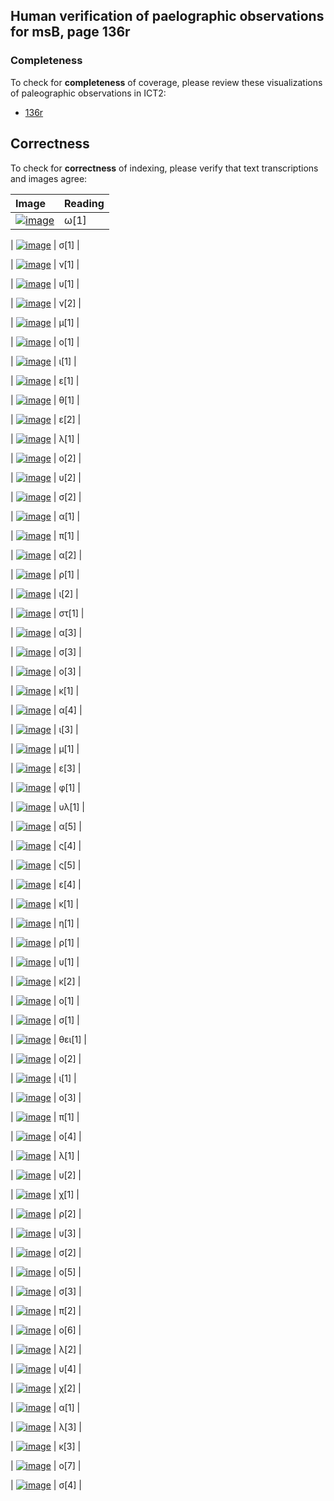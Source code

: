

## Human verification of paelographic observations for msB, page 136r

###  Completeness

To check for **completeness** of coverage, please review these visualizations of paleographic observations in ICT2:

-  [136r](http://www.homermultitext.org/ict2/?urn=urn:cite2:hmt:vbbifolio.v1:vb_135v_136r@0.2163,0.2336,0.01345,0.02415&urn=urn:cite2:hmt:vbbifolio.v1:vb_135v_136r@0.2292,0.2424,0.007922,0.01426&urn=urn:cite2:hmt:vbbifolio.v1:vb_135v_136r@0.2369,0.2421,0.006817,0.01484&urn=urn:cite2:hmt:vbbifolio.v1:vb_135v_136r@0.2447,0.2412,0.004422,0.01338&urn=urn:cite2:hmt:vbbifolio.v1:vb_135v_136r@0.2485,0.2424,0.005895,0.01309&urn=urn:cite2:hmt:vbbifolio.v1:vb_135v_136r@0.2544,0.2415,0.006080,0.01397&urn=urn:cite2:hmt:vbbifolio.v1:vb_135v_136r@0.2612,0.2421,0.004606,0.01135&urn=urn:cite2:hmt:vbbifolio.v1:vb_135v_136r@0.2662,0.2432,0.003685,0.009892&urn=urn:cite2:hmt:vbbifolio.v1:vb_135v_136r@0.2697,0.2392,0.006264,0.01629&urn=urn:cite2:hmt:vbbifolio.v1:vb_135v_136r@0.2749,0.2368,0.005343,0.01542&urn=urn:cite2:hmt:vbbifolio.v1:vb_135v_136r@0.2791,0.2389,0.005895,0.01600&urn=urn:cite2:hmt:vbbifolio.v1:vb_135v_136r@0.2833,0.2403,0.008106,0.01426&urn=urn:cite2:hmt:vbbifolio.v1:vb_135v_136r@0.2891,0.2418,0.005343,0.01251&urn=urn:cite2:hmt:vbbifolio.v1:vb_135v_136r@0.2942,0.2418,0.004422,0.01135&urn=urn:cite2:hmt:vbbifolio.v1:vb_135v_136r@0.2979,0.2424,0.005711,0.01018&urn=urn:cite2:hmt:vbbifolio.v1:vb_135v_136r@0.3036,0.2412,0.009211,0.01164&urn=urn:cite2:hmt:vbbifolio.v1:vb_135v_136r@0.3141,0.2424,0.008659,0.01077&urn=urn:cite2:hmt:vbbifolio.v1:vb_135v_136r@0.3207,0.2415,0.006632,0.01164&urn=urn:cite2:hmt:vbbifolio.v1:vb_135v_136r@0.3277,0.2432,0.004237,0.01280&urn=urn:cite2:hmt:vbbifolio.v1:vb_135v_136r@0.3316,0.2415,0.004606,0.01426&urn=urn:cite2:hmt:vbbifolio.v1:vb_135v_136r@0.3353,0.2427,0.007922,0.01135&urn=urn:cite2:hmt:vbbifolio.v1:vb_135v_136r@0.3429,0.2432,0.005158,0.009310&urn=urn:cite2:hmt:vbbifolio.v1:vb_135v_136r@0.3486,0.2429,0.005158,0.01018&urn=urn:cite2:hmt:vbbifolio.v1:vb_135v_136r@0.3539,0.2427,0.004606,0.01106&urn=urn:cite2:hmt:vbbifolio.v1:vb_135v_136r@0.3581,0.2269,0.008290,0.03113&urn=urn:cite2:hmt:vbbifolio.v1:vb_135v_136r@0.3653,0.2415,0.005895,0.01106&urn=urn:cite2:hmt:vbbifolio.v1:vb_135v_136r@0.3714,0.2421,0.004237,0.009601&urn=urn:cite2:hmt:vbbifolio.v1:vb_135v_136r@0.3751,0.2427,0.006448,0.01251&urn=urn:cite2:hmt:vbbifolio.v1:vb_135v_136r@0.3815,0.2403,0.006817,0.01077&urn=urn:cite2:hmt:vbbifolio.v1:vb_135v_136r@0.3891,0.2395,0.007553,0.01746&urn=urn:cite2:hmt:vbbifolio.v1:vb_135v_136r@0.3963,0.2400,0.007369,0.01833&urn=urn:cite2:hmt:vbbifolio.v1:vb_135v_136r@0.4025,0.2406,0.006264,0.01338&urn=urn:cite2:hmt:vbbifolio.v1:vb_135v_136r@0.4090,0.2406,0.005343,0.01426&urn=urn:cite2:hmt:vbbifolio.v1:vb_135v_136r@0.4132,0.2397,0.006632,0.01426&urn=urn:cite2:hmt:vbbifolio.v1:vb_135v_136r@0.4186,0.2383,0.005527,0.01338&urn=urn:cite2:hmt:vbbifolio.v1:vb_135v_136r@0.5146,0.2267,0.01050,0.01949&urn=urn:cite2:hmt:vbbifolio.v1:vb_135v_136r@0.5232,0.2252,0.008659,0.01804&urn=urn:cite2:hmt:vbbifolio.v1:vb_135v_136r@0.5300,0.2316,0.006817,0.01629&urn=urn:cite2:hmt:vbbifolio.v1:vb_135v_136r@0.5370,0.2293,0.007185,0.01571&urn=urn:cite2:hmt:vbbifolio.v1:vb_135v_136r@0.5429,0.2284,0.005343,0.01571&urn=urn:cite2:hmt:vbbifolio.v1:vb_135v_136r@0.5477,0.2319,0.005343,0.01047&urn=urn:cite2:hmt:vbbifolio.v1:vb_135v_136r@0.5520,0.2319,0.008475,0.01047&urn=urn:cite2:hmt:vbbifolio.v1:vb_135v_136r@0.5606,0.2272,0.01216,0.02095&urn=urn:cite2:hmt:vbbifolio.v1:vb_135v_136r@0.5704,0.2325,0.005527,0.01135&urn=urn:cite2:hmt:vbbifolio.v1:vb_135v_136r@0.5752,0.2316,0.003685,0.01106&urn=urn:cite2:hmt:vbbifolio.v1:vb_135v_136r@0.5781,0.2313,0.007001,0.01338&urn=urn:cite2:hmt:vbbifolio.v1:vb_135v_136r@0.5884,0.2307,0.009027,0.01164&urn=urn:cite2:hmt:vbbifolio.v1:vb_135v_136r@0.5962,0.2301,0.004790,0.01484&urn=urn:cite2:hmt:vbbifolio.v1:vb_135v_136r@0.6008,0.2287,0.008290,0.01629&urn=urn:cite2:hmt:vbbifolio.v1:vb_135v_136r@0.6070,0.2299,0.008659,0.01367&urn=urn:cite2:hmt:vbbifolio.v1:vb_135v_136r@0.6131,0.2313,0.006264,0.01455&urn=urn:cite2:hmt:vbbifolio.v1:vb_135v_136r@0.6179,0.2307,0.006264,0.01629&urn=urn:cite2:hmt:vbbifolio.v1:vb_135v_136r@0.6231,0.2307,0.007185,0.01077&urn=urn:cite2:hmt:vbbifolio.v1:vb_135v_136r@0.6291,0.2301,0.004606,0.01193&urn=urn:cite2:hmt:vbbifolio.v1:vb_135v_136r@0.6334,0.2307,0.004422,0.01077&urn=urn:cite2:hmt:vbbifolio.v1:vb_135v_136r@0.6365,0.2301,0.007553,0.01164&urn=urn:cite2:hmt:vbbifolio.v1:vb_135v_136r@0.6466,0.2293,0.007738,0.01338&urn=urn:cite2:hmt:vbbifolio.v1:vb_135v_136r@0.6538,0.2310,0.007001,0.01135&urn=urn:cite2:hmt:vbbifolio.v1:vb_135v_136r@0.6583,0.2269,0.01032,0.01658&urn=urn:cite2:hmt:vbbifolio.v1:vb_135v_136r@0.6675,0.2299,0.009948,0.01367&urn=urn:cite2:hmt:vbbifolio.v1:vb_135v_136r@0.6734,0.2293,0.009580,0.01629&urn=urn:cite2:hmt:vbbifolio.v1:vb_135v_136r@0.6791,0.2284,0.006632,0.01047&urn=urn:cite2:hmt:vbbifolio.v1:vb_135v_136r@0.6842,0.2272,0.007738,0.01891&urn=urn:cite2:hmt:vbbifolio.v1:vb_135v_136r@0.6899,0.2229,0.008843,0.01658&urn=urn:cite2:hmt:vbbifolio.v1:vb_135v_136r@0.6975,0.2284,0.006817,0.01251&urn=urn:cite2:hmt:vbbifolio.v1:vb_135v_136r@0.7034,0.2281,0.009396,0.01193)

## Correctness

To check for **correctness** of indexing, please verify that text transcriptions and images agree:

| Image     | Reading     |
| :------------- | :------------- |
| [![image](http://www.homermultitext.org/iipsrv?OBJ=IIP,1.0&FIF=/project/homer/pyramidal/deepzoom/hmt/vbbifolio/v1/vb_135v_136r.tif&RGN=0.2163,0.2336,0.01345,0.02415&WID=100&CVT=JPEG)](http://www.homermultitext.org/ict2/?urn=urn:cite2:hmt:vbbifolio.v1:vb_135v_136r@0.2163,0.2336,0.01345,0.02415) | ω[1] | 

| [![image](http://www.homermultitext.org/iipsrv?OBJ=IIP,1.0&FIF=/project/homer/pyramidal/deepzoom/hmt/vbbifolio/v1/vb_135v_136r.tif&RGN=0.2292,0.2424,0.007922,0.01426&WID=100&CVT=JPEG)](http://www.homermultitext.org/ict2/?urn=urn:cite2:hmt:vbbifolio.v1:vb_135v_136r@0.2292,0.2424,0.007922,0.01426) | σ[1] | 

| [![image](http://www.homermultitext.org/iipsrv?OBJ=IIP,1.0&FIF=/project/homer/pyramidal/deepzoom/hmt/vbbifolio/v1/vb_135v_136r.tif&RGN=0.2369,0.2421,0.006817,0.01484&WID=100&CVT=JPEG)](http://www.homermultitext.org/ict2/?urn=urn:cite2:hmt:vbbifolio.v1:vb_135v_136r@0.2369,0.2421,0.006817,0.01484) | ν[1] | 

| [![image](http://www.homermultitext.org/iipsrv?OBJ=IIP,1.0&FIF=/project/homer/pyramidal/deepzoom/hmt/vbbifolio/v1/vb_135v_136r.tif&RGN=0.2447,0.2412,0.004422,0.01338&WID=100&CVT=JPEG)](http://www.homermultitext.org/ict2/?urn=urn:cite2:hmt:vbbifolio.v1:vb_135v_136r@0.2447,0.2412,0.004422,0.01338) | υ[1] | 

| [![image](http://www.homermultitext.org/iipsrv?OBJ=IIP,1.0&FIF=/project/homer/pyramidal/deepzoom/hmt/vbbifolio/v1/vb_135v_136r.tif&RGN=0.2485,0.2424,0.005895,0.01309&WID=100&CVT=JPEG)](http://www.homermultitext.org/ict2/?urn=urn:cite2:hmt:vbbifolio.v1:vb_135v_136r@0.2485,0.2424,0.005895,0.01309) | ν[2] | 

| [![image](http://www.homermultitext.org/iipsrv?OBJ=IIP,1.0&FIF=/project/homer/pyramidal/deepzoom/hmt/vbbifolio/v1/vb_135v_136r.tif&RGN=0.2544,0.2415,0.006080,0.01397&WID=100&CVT=JPEG)](http://www.homermultitext.org/ict2/?urn=urn:cite2:hmt:vbbifolio.v1:vb_135v_136r@0.2544,0.2415,0.006080,0.01397) | μ[1] | 

| [![image](http://www.homermultitext.org/iipsrv?OBJ=IIP,1.0&FIF=/project/homer/pyramidal/deepzoom/hmt/vbbifolio/v1/vb_135v_136r.tif&RGN=0.2612,0.2421,0.004606,0.01135&WID=100&CVT=JPEG)](http://www.homermultitext.org/ict2/?urn=urn:cite2:hmt:vbbifolio.v1:vb_135v_136r@0.2612,0.2421,0.004606,0.01135) | ο[1] | 

| [![image](http://www.homermultitext.org/iipsrv?OBJ=IIP,1.0&FIF=/project/homer/pyramidal/deepzoom/hmt/vbbifolio/v1/vb_135v_136r.tif&RGN=0.2662,0.2432,0.003685,0.009892&WID=100&CVT=JPEG)](http://www.homermultitext.org/ict2/?urn=urn:cite2:hmt:vbbifolio.v1:vb_135v_136r@0.2662,0.2432,0.003685,0.009892) | ι[1] | 

| [![image](http://www.homermultitext.org/iipsrv?OBJ=IIP,1.0&FIF=/project/homer/pyramidal/deepzoom/hmt/vbbifolio/v1/vb_135v_136r.tif&RGN=0.2697,0.2392,0.006264,0.01629&WID=100&CVT=JPEG)](http://www.homermultitext.org/ict2/?urn=urn:cite2:hmt:vbbifolio.v1:vb_135v_136r@0.2697,0.2392,0.006264,0.01629) | ε[1] | 

| [![image](http://www.homermultitext.org/iipsrv?OBJ=IIP,1.0&FIF=/project/homer/pyramidal/deepzoom/hmt/vbbifolio/v1/vb_135v_136r.tif&RGN=0.2749,0.2368,0.005343,0.01542&WID=100&CVT=JPEG)](http://www.homermultitext.org/ict2/?urn=urn:cite2:hmt:vbbifolio.v1:vb_135v_136r@0.2749,0.2368,0.005343,0.01542) | θ[1] | 

| [![image](http://www.homermultitext.org/iipsrv?OBJ=IIP,1.0&FIF=/project/homer/pyramidal/deepzoom/hmt/vbbifolio/v1/vb_135v_136r.tif&RGN=0.2791,0.2389,0.005895,0.01600&WID=100&CVT=JPEG)](http://www.homermultitext.org/ict2/?urn=urn:cite2:hmt:vbbifolio.v1:vb_135v_136r@0.2791,0.2389,0.005895,0.01600) | ε[2] | 

| [![image](http://www.homermultitext.org/iipsrv?OBJ=IIP,1.0&FIF=/project/homer/pyramidal/deepzoom/hmt/vbbifolio/v1/vb_135v_136r.tif&RGN=0.2833,0.2403,0.008106,0.01426&WID=100&CVT=JPEG)](http://www.homermultitext.org/ict2/?urn=urn:cite2:hmt:vbbifolio.v1:vb_135v_136r@0.2833,0.2403,0.008106,0.01426) | λ[1] | 

| [![image](http://www.homermultitext.org/iipsrv?OBJ=IIP,1.0&FIF=/project/homer/pyramidal/deepzoom/hmt/vbbifolio/v1/vb_135v_136r.tif&RGN=0.2891,0.2418,0.005343,0.01251&WID=100&CVT=JPEG)](http://www.homermultitext.org/ict2/?urn=urn:cite2:hmt:vbbifolio.v1:vb_135v_136r@0.2891,0.2418,0.005343,0.01251) | ο[2] | 

| [![image](http://www.homermultitext.org/iipsrv?OBJ=IIP,1.0&FIF=/project/homer/pyramidal/deepzoom/hmt/vbbifolio/v1/vb_135v_136r.tif&RGN=0.2942,0.2418,0.004422,0.01135&WID=100&CVT=JPEG)](http://www.homermultitext.org/ict2/?urn=urn:cite2:hmt:vbbifolio.v1:vb_135v_136r@0.2942,0.2418,0.004422,0.01135) | υ[2] | 

| [![image](http://www.homermultitext.org/iipsrv?OBJ=IIP,1.0&FIF=/project/homer/pyramidal/deepzoom/hmt/vbbifolio/v1/vb_135v_136r.tif&RGN=0.2979,0.2424,0.005711,0.01018&WID=100&CVT=JPEG)](http://www.homermultitext.org/ict2/?urn=urn:cite2:hmt:vbbifolio.v1:vb_135v_136r@0.2979,0.2424,0.005711,0.01018) | σ[2] | 

| [![image](http://www.homermultitext.org/iipsrv?OBJ=IIP,1.0&FIF=/project/homer/pyramidal/deepzoom/hmt/vbbifolio/v1/vb_135v_136r.tif&RGN=0.3036,0.2412,0.009211,0.01164&WID=100&CVT=JPEG)](http://www.homermultitext.org/ict2/?urn=urn:cite2:hmt:vbbifolio.v1:vb_135v_136r@0.3036,0.2412,0.009211,0.01164) | α[1] | 

| [![image](http://www.homermultitext.org/iipsrv?OBJ=IIP,1.0&FIF=/project/homer/pyramidal/deepzoom/hmt/vbbifolio/v1/vb_135v_136r.tif&RGN=0.3141,0.2424,0.008659,0.01077&WID=100&CVT=JPEG)](http://www.homermultitext.org/ict2/?urn=urn:cite2:hmt:vbbifolio.v1:vb_135v_136r@0.3141,0.2424,0.008659,0.01077) | π[1] | 

| [![image](http://www.homermultitext.org/iipsrv?OBJ=IIP,1.0&FIF=/project/homer/pyramidal/deepzoom/hmt/vbbifolio/v1/vb_135v_136r.tif&RGN=0.3207,0.2415,0.006632,0.01164&WID=100&CVT=JPEG)](http://www.homermultitext.org/ict2/?urn=urn:cite2:hmt:vbbifolio.v1:vb_135v_136r@0.3207,0.2415,0.006632,0.01164) | α[2] | 

| [![image](http://www.homermultitext.org/iipsrv?OBJ=IIP,1.0&FIF=/project/homer/pyramidal/deepzoom/hmt/vbbifolio/v1/vb_135v_136r.tif&RGN=0.3277,0.2432,0.004237,0.01280&WID=100&CVT=JPEG)](http://www.homermultitext.org/ict2/?urn=urn:cite2:hmt:vbbifolio.v1:vb_135v_136r@0.3277,0.2432,0.004237,0.01280) | ρ[1] | 

| [![image](http://www.homermultitext.org/iipsrv?OBJ=IIP,1.0&FIF=/project/homer/pyramidal/deepzoom/hmt/vbbifolio/v1/vb_135v_136r.tif&RGN=0.3316,0.2415,0.004606,0.01426&WID=100&CVT=JPEG)](http://www.homermultitext.org/ict2/?urn=urn:cite2:hmt:vbbifolio.v1:vb_135v_136r@0.3316,0.2415,0.004606,0.01426) | ι[2] | 

| [![image](http://www.homermultitext.org/iipsrv?OBJ=IIP,1.0&FIF=/project/homer/pyramidal/deepzoom/hmt/vbbifolio/v1/vb_135v_136r.tif&RGN=0.3353,0.2427,0.007922,0.01135&WID=100&CVT=JPEG)](http://www.homermultitext.org/ict2/?urn=urn:cite2:hmt:vbbifolio.v1:vb_135v_136r@0.3353,0.2427,0.007922,0.01135) | στ[1] | 

| [![image](http://www.homermultitext.org/iipsrv?OBJ=IIP,1.0&FIF=/project/homer/pyramidal/deepzoom/hmt/vbbifolio/v1/vb_135v_136r.tif&RGN=0.3429,0.2432,0.005158,0.009310&WID=100&CVT=JPEG)](http://www.homermultitext.org/ict2/?urn=urn:cite2:hmt:vbbifolio.v1:vb_135v_136r@0.3429,0.2432,0.005158,0.009310) | α[3] | 

| [![image](http://www.homermultitext.org/iipsrv?OBJ=IIP,1.0&FIF=/project/homer/pyramidal/deepzoom/hmt/vbbifolio/v1/vb_135v_136r.tif&RGN=0.3486,0.2429,0.005158,0.01018&WID=100&CVT=JPEG)](http://www.homermultitext.org/ict2/?urn=urn:cite2:hmt:vbbifolio.v1:vb_135v_136r@0.3486,0.2429,0.005158,0.01018) | σ[3] | 

| [![image](http://www.homermultitext.org/iipsrv?OBJ=IIP,1.0&FIF=/project/homer/pyramidal/deepzoom/hmt/vbbifolio/v1/vb_135v_136r.tif&RGN=0.3539,0.2427,0.004606,0.01106&WID=100&CVT=JPEG)](http://www.homermultitext.org/ict2/?urn=urn:cite2:hmt:vbbifolio.v1:vb_135v_136r@0.3539,0.2427,0.004606,0.01106) | ο[3] | 

| [![image](http://www.homermultitext.org/iipsrv?OBJ=IIP,1.0&FIF=/project/homer/pyramidal/deepzoom/hmt/vbbifolio/v1/vb_135v_136r.tif&RGN=0.3581,0.2269,0.008290,0.03113&WID=100&CVT=JPEG)](http://www.homermultitext.org/ict2/?urn=urn:cite2:hmt:vbbifolio.v1:vb_135v_136r@0.3581,0.2269,0.008290,0.03113) | κ[1] | 

| [![image](http://www.homermultitext.org/iipsrv?OBJ=IIP,1.0&FIF=/project/homer/pyramidal/deepzoom/hmt/vbbifolio/v1/vb_135v_136r.tif&RGN=0.3653,0.2415,0.005895,0.01106&WID=100&CVT=JPEG)](http://www.homermultitext.org/ict2/?urn=urn:cite2:hmt:vbbifolio.v1:vb_135v_136r@0.3653,0.2415,0.005895,0.01106) | α[4] | 

| [![image](http://www.homermultitext.org/iipsrv?OBJ=IIP,1.0&FIF=/project/homer/pyramidal/deepzoom/hmt/vbbifolio/v1/vb_135v_136r.tif&RGN=0.3714,0.2421,0.004237,0.009601&WID=100&CVT=JPEG)](http://www.homermultitext.org/ict2/?urn=urn:cite2:hmt:vbbifolio.v1:vb_135v_136r@0.3714,0.2421,0.004237,0.009601) | ι[3] | 

| [![image](http://www.homermultitext.org/iipsrv?OBJ=IIP,1.0&FIF=/project/homer/pyramidal/deepzoom/hmt/vbbifolio/v1/vb_135v_136r.tif&RGN=0.3751,0.2427,0.006448,0.01251&WID=100&CVT=JPEG)](http://www.homermultitext.org/ict2/?urn=urn:cite2:hmt:vbbifolio.v1:vb_135v_136r@0.3751,0.2427,0.006448,0.01251) | μ[1] | 

| [![image](http://www.homermultitext.org/iipsrv?OBJ=IIP,1.0&FIF=/project/homer/pyramidal/deepzoom/hmt/vbbifolio/v1/vb_135v_136r.tif&RGN=0.3815,0.2403,0.006817,0.01077&WID=100&CVT=JPEG)](http://www.homermultitext.org/ict2/?urn=urn:cite2:hmt:vbbifolio.v1:vb_135v_136r@0.3815,0.2403,0.006817,0.01077) | ε[3] | 

| [![image](http://www.homermultitext.org/iipsrv?OBJ=IIP,1.0&FIF=/project/homer/pyramidal/deepzoom/hmt/vbbifolio/v1/vb_135v_136r.tif&RGN=0.3891,0.2395,0.007553,0.01746&WID=100&CVT=JPEG)](http://www.homermultitext.org/ict2/?urn=urn:cite2:hmt:vbbifolio.v1:vb_135v_136r@0.3891,0.2395,0.007553,0.01746) | φ[1] | 

| [![image](http://www.homermultitext.org/iipsrv?OBJ=IIP,1.0&FIF=/project/homer/pyramidal/deepzoom/hmt/vbbifolio/v1/vb_135v_136r.tif&RGN=0.3963,0.2400,0.007369,0.01833&WID=100&CVT=JPEG)](http://www.homermultitext.org/ict2/?urn=urn:cite2:hmt:vbbifolio.v1:vb_135v_136r@0.3963,0.2400,0.007369,0.01833) | υλ[1] | 

| [![image](http://www.homermultitext.org/iipsrv?OBJ=IIP,1.0&FIF=/project/homer/pyramidal/deepzoom/hmt/vbbifolio/v1/vb_135v_136r.tif&RGN=0.4025,0.2406,0.006264,0.01338&WID=100&CVT=JPEG)](http://www.homermultitext.org/ict2/?urn=urn:cite2:hmt:vbbifolio.v1:vb_135v_136r@0.4025,0.2406,0.006264,0.01338) | α[5] | 

| [![image](http://www.homermultitext.org/iipsrv?OBJ=IIP,1.0&FIF=/project/homer/pyramidal/deepzoom/hmt/vbbifolio/v1/vb_135v_136r.tif&RGN=0.4090,0.2406,0.005343,0.01426&WID=100&CVT=JPEG)](http://www.homermultitext.org/ict2/?urn=urn:cite2:hmt:vbbifolio.v1:vb_135v_136r@0.4090,0.2406,0.005343,0.01426) | ς[4] | 

| [![image](http://www.homermultitext.org/iipsrv?OBJ=IIP,1.0&FIF=/project/homer/pyramidal/deepzoom/hmt/vbbifolio/v1/vb_135v_136r.tif&RGN=0.4132,0.2397,0.006632,0.01426&WID=100&CVT=JPEG)](http://www.homermultitext.org/ict2/?urn=urn:cite2:hmt:vbbifolio.v1:vb_135v_136r@0.4132,0.2397,0.006632,0.01426) | ς[5] | 

| [![image](http://www.homermultitext.org/iipsrv?OBJ=IIP,1.0&FIF=/project/homer/pyramidal/deepzoom/hmt/vbbifolio/v1/vb_135v_136r.tif&RGN=0.4186,0.2383,0.005527,0.01338&WID=100&CVT=JPEG)](http://www.homermultitext.org/ict2/?urn=urn:cite2:hmt:vbbifolio.v1:vb_135v_136r@0.4186,0.2383,0.005527,0.01338) | ε[4] | 

| [![image](http://www.homermultitext.org/iipsrv?OBJ=IIP,1.0&FIF=/project/homer/pyramidal/deepzoom/hmt/vbbifolio/v1/vb_135v_136r.tif&RGN=0.5146,0.2267,0.01050,0.01949&WID=100&CVT=JPEG)](http://www.homermultitext.org/ict2/?urn=urn:cite2:hmt:vbbifolio.v1:vb_135v_136r@0.5146,0.2267,0.01050,0.01949) | κ[1] | 

| [![image](http://www.homermultitext.org/iipsrv?OBJ=IIP,1.0&FIF=/project/homer/pyramidal/deepzoom/hmt/vbbifolio/v1/vb_135v_136r.tif&RGN=0.5232,0.2252,0.008659,0.01804&WID=100&CVT=JPEG)](http://www.homermultitext.org/ict2/?urn=urn:cite2:hmt:vbbifolio.v1:vb_135v_136r@0.5232,0.2252,0.008659,0.01804) | η[1] | 

| [![image](http://www.homermultitext.org/iipsrv?OBJ=IIP,1.0&FIF=/project/homer/pyramidal/deepzoom/hmt/vbbifolio/v1/vb_135v_136r.tif&RGN=0.5300,0.2316,0.006817,0.01629&WID=100&CVT=JPEG)](http://www.homermultitext.org/ict2/?urn=urn:cite2:hmt:vbbifolio.v1:vb_135v_136r@0.5300,0.2316,0.006817,0.01629) | ρ[1] | 

| [![image](http://www.homermultitext.org/iipsrv?OBJ=IIP,1.0&FIF=/project/homer/pyramidal/deepzoom/hmt/vbbifolio/v1/vb_135v_136r.tif&RGN=0.5370,0.2293,0.007185,0.01571&WID=100&CVT=JPEG)](http://www.homermultitext.org/ict2/?urn=urn:cite2:hmt:vbbifolio.v1:vb_135v_136r@0.5370,0.2293,0.007185,0.01571) | υ[1] | 

| [![image](http://www.homermultitext.org/iipsrv?OBJ=IIP,1.0&FIF=/project/homer/pyramidal/deepzoom/hmt/vbbifolio/v1/vb_135v_136r.tif&RGN=0.5429,0.2284,0.005343,0.01571&WID=100&CVT=JPEG)](http://www.homermultitext.org/ict2/?urn=urn:cite2:hmt:vbbifolio.v1:vb_135v_136r@0.5429,0.2284,0.005343,0.01571) | κ[2] | 

| [![image](http://www.homermultitext.org/iipsrv?OBJ=IIP,1.0&FIF=/project/homer/pyramidal/deepzoom/hmt/vbbifolio/v1/vb_135v_136r.tif&RGN=0.5477,0.2319,0.005343,0.01047&WID=100&CVT=JPEG)](http://www.homermultitext.org/ict2/?urn=urn:cite2:hmt:vbbifolio.v1:vb_135v_136r@0.5477,0.2319,0.005343,0.01047) | ο[1] | 

| [![image](http://www.homermultitext.org/iipsrv?OBJ=IIP,1.0&FIF=/project/homer/pyramidal/deepzoom/hmt/vbbifolio/v1/vb_135v_136r.tif&RGN=0.5520,0.2319,0.008475,0.01047&WID=100&CVT=JPEG)](http://www.homermultitext.org/ict2/?urn=urn:cite2:hmt:vbbifolio.v1:vb_135v_136r@0.5520,0.2319,0.008475,0.01047) | σ[1] | 

| [![image](http://www.homermultitext.org/iipsrv?OBJ=IIP,1.0&FIF=/project/homer/pyramidal/deepzoom/hmt/vbbifolio/v1/vb_135v_136r.tif&RGN=0.5606,0.2272,0.01216,0.02095&WID=100&CVT=JPEG)](http://www.homermultitext.org/ict2/?urn=urn:cite2:hmt:vbbifolio.v1:vb_135v_136r@0.5606,0.2272,0.01216,0.02095) | θει[1] | 

| [![image](http://www.homermultitext.org/iipsrv?OBJ=IIP,1.0&FIF=/project/homer/pyramidal/deepzoom/hmt/vbbifolio/v1/vb_135v_136r.tif&RGN=0.5704,0.2325,0.005527,0.01135&WID=100&CVT=JPEG)](http://www.homermultitext.org/ict2/?urn=urn:cite2:hmt:vbbifolio.v1:vb_135v_136r@0.5704,0.2325,0.005527,0.01135) | ο[2] | 

| [![image](http://www.homermultitext.org/iipsrv?OBJ=IIP,1.0&FIF=/project/homer/pyramidal/deepzoom/hmt/vbbifolio/v1/vb_135v_136r.tif&RGN=0.5752,0.2316,0.003685,0.01106&WID=100&CVT=JPEG)](http://www.homermultitext.org/ict2/?urn=urn:cite2:hmt:vbbifolio.v1:vb_135v_136r@0.5752,0.2316,0.003685,0.01106) | ι[1] | 

| [![image](http://www.homermultitext.org/iipsrv?OBJ=IIP,1.0&FIF=/project/homer/pyramidal/deepzoom/hmt/vbbifolio/v1/vb_135v_136r.tif&RGN=0.5781,0.2313,0.007001,0.01338&WID=100&CVT=JPEG)](http://www.homermultitext.org/ict2/?urn=urn:cite2:hmt:vbbifolio.v1:vb_135v_136r@0.5781,0.2313,0.007001,0.01338) | ο[3] | 

| [![image](http://www.homermultitext.org/iipsrv?OBJ=IIP,1.0&FIF=/project/homer/pyramidal/deepzoom/hmt/vbbifolio/v1/vb_135v_136r.tif&RGN=0.5884,0.2307,0.009027,0.01164&WID=100&CVT=JPEG)](http://www.homermultitext.org/ict2/?urn=urn:cite2:hmt:vbbifolio.v1:vb_135v_136r@0.5884,0.2307,0.009027,0.01164) | π[1] | 

| [![image](http://www.homermultitext.org/iipsrv?OBJ=IIP,1.0&FIF=/project/homer/pyramidal/deepzoom/hmt/vbbifolio/v1/vb_135v_136r.tif&RGN=0.5962,0.2301,0.004790,0.01484&WID=100&CVT=JPEG)](http://www.homermultitext.org/ict2/?urn=urn:cite2:hmt:vbbifolio.v1:vb_135v_136r@0.5962,0.2301,0.004790,0.01484) | ο[4] | 

| [![image](http://www.homermultitext.org/iipsrv?OBJ=IIP,1.0&FIF=/project/homer/pyramidal/deepzoom/hmt/vbbifolio/v1/vb_135v_136r.tif&RGN=0.6008,0.2287,0.008290,0.01629&WID=100&CVT=JPEG)](http://www.homermultitext.org/ict2/?urn=urn:cite2:hmt:vbbifolio.v1:vb_135v_136r@0.6008,0.2287,0.008290,0.01629) | λ[1] | 

| [![image](http://www.homermultitext.org/iipsrv?OBJ=IIP,1.0&FIF=/project/homer/pyramidal/deepzoom/hmt/vbbifolio/v1/vb_135v_136r.tif&RGN=0.6070,0.2299,0.008659,0.01367&WID=100&CVT=JPEG)](http://www.homermultitext.org/ict2/?urn=urn:cite2:hmt:vbbifolio.v1:vb_135v_136r@0.6070,0.2299,0.008659,0.01367) | υ[2] | 

| [![image](http://www.homermultitext.org/iipsrv?OBJ=IIP,1.0&FIF=/project/homer/pyramidal/deepzoom/hmt/vbbifolio/v1/vb_135v_136r.tif&RGN=0.6131,0.2313,0.006264,0.01455&WID=100&CVT=JPEG)](http://www.homermultitext.org/ict2/?urn=urn:cite2:hmt:vbbifolio.v1:vb_135v_136r@0.6131,0.2313,0.006264,0.01455) | χ[1] | 

| [![image](http://www.homermultitext.org/iipsrv?OBJ=IIP,1.0&FIF=/project/homer/pyramidal/deepzoom/hmt/vbbifolio/v1/vb_135v_136r.tif&RGN=0.6179,0.2307,0.006264,0.01629&WID=100&CVT=JPEG)](http://www.homermultitext.org/ict2/?urn=urn:cite2:hmt:vbbifolio.v1:vb_135v_136r@0.6179,0.2307,0.006264,0.01629) | ρ[2] | 

| [![image](http://www.homermultitext.org/iipsrv?OBJ=IIP,1.0&FIF=/project/homer/pyramidal/deepzoom/hmt/vbbifolio/v1/vb_135v_136r.tif&RGN=0.6231,0.2307,0.007185,0.01077&WID=100&CVT=JPEG)](http://www.homermultitext.org/ict2/?urn=urn:cite2:hmt:vbbifolio.v1:vb_135v_136r@0.6231,0.2307,0.007185,0.01077) | υ[3] | 

| [![image](http://www.homermultitext.org/iipsrv?OBJ=IIP,1.0&FIF=/project/homer/pyramidal/deepzoom/hmt/vbbifolio/v1/vb_135v_136r.tif&RGN=0.6291,0.2301,0.004606,0.01193&WID=100&CVT=JPEG)](http://www.homermultitext.org/ict2/?urn=urn:cite2:hmt:vbbifolio.v1:vb_135v_136r@0.6291,0.2301,0.004606,0.01193) | σ[2] | 

| [![image](http://www.homermultitext.org/iipsrv?OBJ=IIP,1.0&FIF=/project/homer/pyramidal/deepzoom/hmt/vbbifolio/v1/vb_135v_136r.tif&RGN=0.6334,0.2307,0.004422,0.01077&WID=100&CVT=JPEG)](http://www.homermultitext.org/ict2/?urn=urn:cite2:hmt:vbbifolio.v1:vb_135v_136r@0.6334,0.2307,0.004422,0.01077) | ο[5] | 

| [![image](http://www.homermultitext.org/iipsrv?OBJ=IIP,1.0&FIF=/project/homer/pyramidal/deepzoom/hmt/vbbifolio/v1/vb_135v_136r.tif&RGN=0.6365,0.2301,0.007553,0.01164&WID=100&CVT=JPEG)](http://www.homermultitext.org/ict2/?urn=urn:cite2:hmt:vbbifolio.v1:vb_135v_136r@0.6365,0.2301,0.007553,0.01164) | σ[3] | 

| [![image](http://www.homermultitext.org/iipsrv?OBJ=IIP,1.0&FIF=/project/homer/pyramidal/deepzoom/hmt/vbbifolio/v1/vb_135v_136r.tif&RGN=0.6466,0.2293,0.007738,0.01338&WID=100&CVT=JPEG)](http://www.homermultitext.org/ict2/?urn=urn:cite2:hmt:vbbifolio.v1:vb_135v_136r@0.6466,0.2293,0.007738,0.01338) | π[2] | 

| [![image](http://www.homermultitext.org/iipsrv?OBJ=IIP,1.0&FIF=/project/homer/pyramidal/deepzoom/hmt/vbbifolio/v1/vb_135v_136r.tif&RGN=0.6538,0.2310,0.007001,0.01135&WID=100&CVT=JPEG)](http://www.homermultitext.org/ict2/?urn=urn:cite2:hmt:vbbifolio.v1:vb_135v_136r@0.6538,0.2310,0.007001,0.01135) | ο[6] | 

| [![image](http://www.homermultitext.org/iipsrv?OBJ=IIP,1.0&FIF=/project/homer/pyramidal/deepzoom/hmt/vbbifolio/v1/vb_135v_136r.tif&RGN=0.6583,0.2269,0.01032,0.01658&WID=100&CVT=JPEG)](http://www.homermultitext.org/ict2/?urn=urn:cite2:hmt:vbbifolio.v1:vb_135v_136r@0.6583,0.2269,0.01032,0.01658) | λ[2] | 

| [![image](http://www.homermultitext.org/iipsrv?OBJ=IIP,1.0&FIF=/project/homer/pyramidal/deepzoom/hmt/vbbifolio/v1/vb_135v_136r.tif&RGN=0.6675,0.2299,0.009948,0.01367&WID=100&CVT=JPEG)](http://www.homermultitext.org/ict2/?urn=urn:cite2:hmt:vbbifolio.v1:vb_135v_136r@0.6675,0.2299,0.009948,0.01367) | υ[4] | 

| [![image](http://www.homermultitext.org/iipsrv?OBJ=IIP,1.0&FIF=/project/homer/pyramidal/deepzoom/hmt/vbbifolio/v1/vb_135v_136r.tif&RGN=0.6734,0.2293,0.009580,0.01629&WID=100&CVT=JPEG)](http://www.homermultitext.org/ict2/?urn=urn:cite2:hmt:vbbifolio.v1:vb_135v_136r@0.6734,0.2293,0.009580,0.01629) | χ[2] | 

| [![image](http://www.homermultitext.org/iipsrv?OBJ=IIP,1.0&FIF=/project/homer/pyramidal/deepzoom/hmt/vbbifolio/v1/vb_135v_136r.tif&RGN=0.6791,0.2284,0.006632,0.01047&WID=100&CVT=JPEG)](http://www.homermultitext.org/ict2/?urn=urn:cite2:hmt:vbbifolio.v1:vb_135v_136r@0.6791,0.2284,0.006632,0.01047) | α[1] | 

| [![image](http://www.homermultitext.org/iipsrv?OBJ=IIP,1.0&FIF=/project/homer/pyramidal/deepzoom/hmt/vbbifolio/v1/vb_135v_136r.tif&RGN=0.6842,0.2272,0.007738,0.01891&WID=100&CVT=JPEG)](http://www.homermultitext.org/ict2/?urn=urn:cite2:hmt:vbbifolio.v1:vb_135v_136r@0.6842,0.2272,0.007738,0.01891) | λ[3] | 

| [![image](http://www.homermultitext.org/iipsrv?OBJ=IIP,1.0&FIF=/project/homer/pyramidal/deepzoom/hmt/vbbifolio/v1/vb_135v_136r.tif&RGN=0.6899,0.2229,0.008843,0.01658&WID=100&CVT=JPEG)](http://www.homermultitext.org/ict2/?urn=urn:cite2:hmt:vbbifolio.v1:vb_135v_136r@0.6899,0.2229,0.008843,0.01658) | κ[3] | 

| [![image](http://www.homermultitext.org/iipsrv?OBJ=IIP,1.0&FIF=/project/homer/pyramidal/deepzoom/hmt/vbbifolio/v1/vb_135v_136r.tif&RGN=0.6975,0.2284,0.006817,0.01251&WID=100&CVT=JPEG)](http://www.homermultitext.org/ict2/?urn=urn:cite2:hmt:vbbifolio.v1:vb_135v_136r@0.6975,0.2284,0.006817,0.01251) | ο[7] | 

| [![image](http://www.homermultitext.org/iipsrv?OBJ=IIP,1.0&FIF=/project/homer/pyramidal/deepzoom/hmt/vbbifolio/v1/vb_135v_136r.tif&RGN=0.7034,0.2281,0.009396,0.01193&WID=100&CVT=JPEG)](http://www.homermultitext.org/ict2/?urn=urn:cite2:hmt:vbbifolio.v1:vb_135v_136r@0.7034,0.2281,0.009396,0.01193) | σ[4] | 

